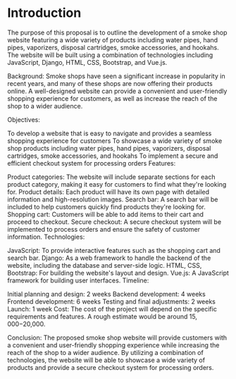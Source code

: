 # Introduction

The purpose of this proposal is to outline the development of a smoke shop website featuring a wide variety of products including water pipes, hand pipes, vaporizers, disposal cartridges, smoke accessories, and hookahs. The website will be built using a combination of technologies including JavaScript, Django, HTML, CSS, Bootstrap, and Vue.js.

Background:
Smoke shops have seen a significant increase in popularity in recent years, and many of these shops are now offering their products online. A well-designed website can provide a convenient and user-friendly shopping experience for customers, as well as increase the reach of the shop to a wider audience.

Objectives:

To develop a website that is easy to navigate and provides a seamless shopping experience for customers
To showcase a wide variety of smoke shop products including water pipes, hand pipes, vaporizers, disposal cartridges, smoke accessories, and hookahs
To implement a secure and efficient checkout system for processing orders
Features:

Product categories: The website will include separate sections for each product category, making it easy for customers to find what they're looking for.
Product details: Each product will have its own page with detailed information and high-resolution images.
Search bar: A search bar will be included to help customers quickly find products they're looking for.
Shopping cart: Customers will be able to add items to their cart and proceed to checkout.
Secure checkout: A secure checkout system will be implemented to process orders and ensure the safety of customer information.
Technologies:

JavaScript: To provide interactive features such as the shopping cart and search bar.
Django: As a web framework to handle the backend of the website, including the database and server-side logic.
HTML, CSS, Bootstrap: For building the website's layout and design.
Vue.js: A JavaScript framework for building user interfaces.
Timeline:

Initial planning and design: 2 weeks
Backend development: 4 weeks
Frontend development: 6 weeks
Testing and final adjustments: 2 weeks
Launch: 1 week
Cost:
The cost of the project will depend on the specific requirements and features. A rough estimate would be around $15,000-$20,000.

Conclusion:
The proposed smoke shop website will provide customers with a convenient and user-friendly shopping experience while increasing the reach of the shop to a wider audience. By utilizing a combination of technologies, the website will be able to showcase a wide variety of products and provide a secure checkout system for processing orders.